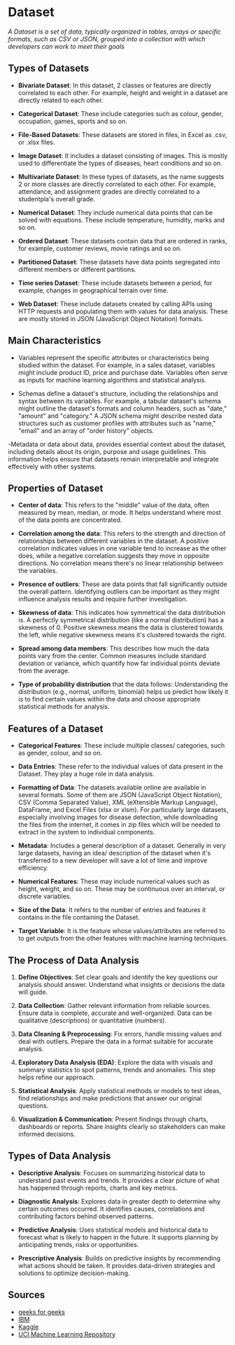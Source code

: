# Dataset

_A Dataset is a set of data, typically organized in tables, arrays or specific formats, such as CSV or JSON, grouped into a collection with which developers can work to meet their goals_

## Types of Datasets

- **Bivariate Dataset**: In this dataset, 2 classes or features are directly correlated to each other. For example, height and weight in a dataset are directly related to each other.

- **Categorical Dataset**: These include categories such as colour, gender, occupation, games, sports and so on.

- **File-Based Datasets**: These datasets are stored in files, in Excel as .csv, or .xlsx files.

- **Image Dataset**: It includes a dataset consisting of images. This is mostly used to differentiate the types of diseases, heart conditions and so on.

- **Multivariate Dataset**: In these types of datasets, as the name suggests 2 or more classes are directly correlated to each other. For example, attendance, and assignment grades are directly correlated to a studentpla's overall grade.

- **Numerical Dataset**: They include numerical data points that can be solved with equations. These include temperature, humidity, marks and so on.

- **Ordered Dataset**: These datasets contain data that are ordered in ranks, for example, customer reviews, movie ratings and so on.

- **Partitioned Dataset**: These datasets have data points segregated into different members or different partitions.

- **Time series Dataset**: These include datasets between a period, for example, changes in geographical terrain over time.

- **Web Dataset**: These include datasets created by calling APIs using HTTP requests and populating them with values for data analysis. These are mostly stored in JSON (JavaScript Object Notation) formats.

## Main Characteristics

- Variables represent the specific attributes or characteristics being studied within the dataset. For example, in a sales dataset, variables might include product ID, price and purchase date. Variables often serve as inputs for machine learning algorithms and statistical analysis.

- Schemas define a dataset's structure, including the relationships and syntax between its variables. For example, a tabular dataset's schema might outline the dataset's formats and column headers, such as "date," "amount" and "category." A JSON schema might describe nested data structures such as customer profiles with attributes such as "name," "email" and an array of "order history" objects.

-Metadata or data about data, provides essential context about the dataset, including details about its origin, purpose and usage guidelines. This information helps ensure that datasets remain interpretable and integrate effectively with other systems.

## Properties of Dataset

- **Center of data**: This refers to the "middle" value of the data, often measured by mean, median, or mode. It helps understand where most of the data points are concentrated.

- **Correlation among the data**: This refers to the strength and direction of relationships between different variables in the dataset. A positive correlation indicates values in one variable tend to increase as the other does, while a negative correlation suggests they move in opposite directions. No correlation means there's no linear relationship between the variables.

- **Presence of outliers**: These are data points that fall significantly outside the overall pattern. Identifying outliers can be important as they might influence analysis results and require further investigation.

- **Skewness of data**: This indicates how symmetrical the data distribution is. A perfectly symmetrical distribution (like a normal distribution) has a skewness of 0. Positive skewness means the data is clustered towards the left, while negative skewness means it's clustered towards the right.

- **Spread among data members**: This describes how much the data points vary from the center. Common measures include standard deviation or variance, which quantify how far individual points deviate from the average.

- **Type of probability distribution** that the data follows: Understanding the distribution (e.g., normal, uniform, binomial) helps us predict how likely it is to find certain values within the data and choose appropriate statistical methods for analysis.

## Features of a Dataset

- **Categorical Features**: These include multiple classes/ categories, such as gender, colour, and so on.

- **Data Entries**: These refer to the individual values of data present in the Dataset. They play a huge role in data analysis.

- **Formatting of Data**: The datasets available online are available in several formats. Some of them are JSON (JavaScript Object Notation), CSV (Comma Separated Value), XML (eXtensible Markup Language), DataFrame, and Excel Files (xlsx or xlsm). For particularly large datasets, especially involving images for disease detection, while downloading the files from the internet, it comes in zip files which will be needed to extract in the system to individual components.

- **Metadata**: Includes a general description of a dataset. Generally in very large datasets, having an idea/ description of the dataset when it's transferred to a new developer will save a lot of time and improve efficiency.

- **Numerical Features**: These may include numerical values such as height, weight, and so on. These may be continuous over an interval, or discrete variables.

- **Size of the Data**: It refers to the number of entries and features it contains in the file containing the Dataset.

- **Target Variable**: It is the feature whose values/attributes are referred to to get outputs from the other features with machine learning techniques.

## The Process of Data Analysis

1. **Define Objectives**: Set clear goals and identify the key questions our analysis should answer. Understand what insights or decisions the data will guide.

1. **Data Collection**: Gather relevant information from reliable sources. Ensure data is complete, accurate and well-organized. Data can be qualitative (descriptions) or quantitative (numbers).

1. **Data Cleaning & Preprocessing**: Fix errors, handle missing values and deal with outliers. Prepare the data in a format suitable for accurate analysis.

1. **Exploratory Data Analysis (EDA)**: Explore the data with visuals and summary statistics to spot patterns, trends and anomalies. This step helps refine our approach.

1. **Statistical Analysis**: Apply statistical methods or models to test ideas, find relationships and make predictions that answer our original questions.

1. **Visualization & Communication**: Present findings through charts, dashboards or reports. Share insights clearly so stakeholders can make informed decisions.

## Types of Data Analysis

- **Descriptive Analysis**: Focuses on summarizing historical data to understand past events and trends. It provides a clear picture of what has happened through reports, charts and key metrics.

- **Diagnostic Analysis**: Explores data in greater depth to determine why certain outcomes occurred. It identifies causes, correlations and contributing factors behind observed patterns.

- **Predictive Analysis**: Uses statistical models and historical data to forecast what is likely to happen in the future. It supports planning by anticipating trends, risks or opportunities.

- **Prescriptive Analysis**: Builds on predictive insights by recommending what actions should be taken. It provides data-driven strategies and solutions to optimize decision-making.

## Sources

- [geeks for geeks](https://www.geeksforgeeks.org/data-science/what-is-dataset/)
- [IBM](https://www.ibm.com/think/topics/dataset)
- [Kaggle](https://www.kaggle.com/)
- [UCI Machine Learning Repository](https://archive.ics.uci.edu/)
